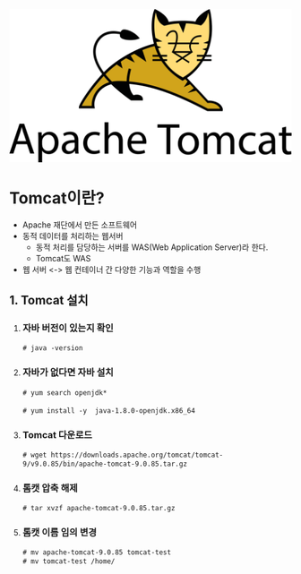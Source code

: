 ![alt text](img/tomcat.png)
# Tomcat이란?
- Apache 재단에서 만든 소프트웨어
- 동적 데이터를 처리하는 웹서버
    - 동적 처리를 담당하는 서버를 WAS(Web Application Server)라 한다.
    - Tomcat도 WAS
- 웹 서버 <-> 웹 컨테이너 간 다양한 기능과 역할을 수행
## 1. Tomcat 설치
1. ### 자바 버전이 있는지 확인
    ```
    # java -version
    ```

2. ### 자바가 없다면 자바 설치
    ```
    # yum search openjdk*

    # yum install -y  java-1.8.0-openjdk.x86_64
    ```

3. ### Tomcat 다운로드
    ```
    # wget https://downloads.apache.org/tomcat/tomcat-9/v9.0.85/bin/apache-tomcat-9.0.85.tar.gz
    ```

4. ### 톰캣 압축 해제
    ```
    # tar xvzf apache-tomcat-9.0.85.tar.gz
    ```

5. ### 톰캣 이름 임의 변경
    ```
    # mv apache-tomcat-9.0.85 tomcat-test
    # mv tomcat-test /home/
    ```